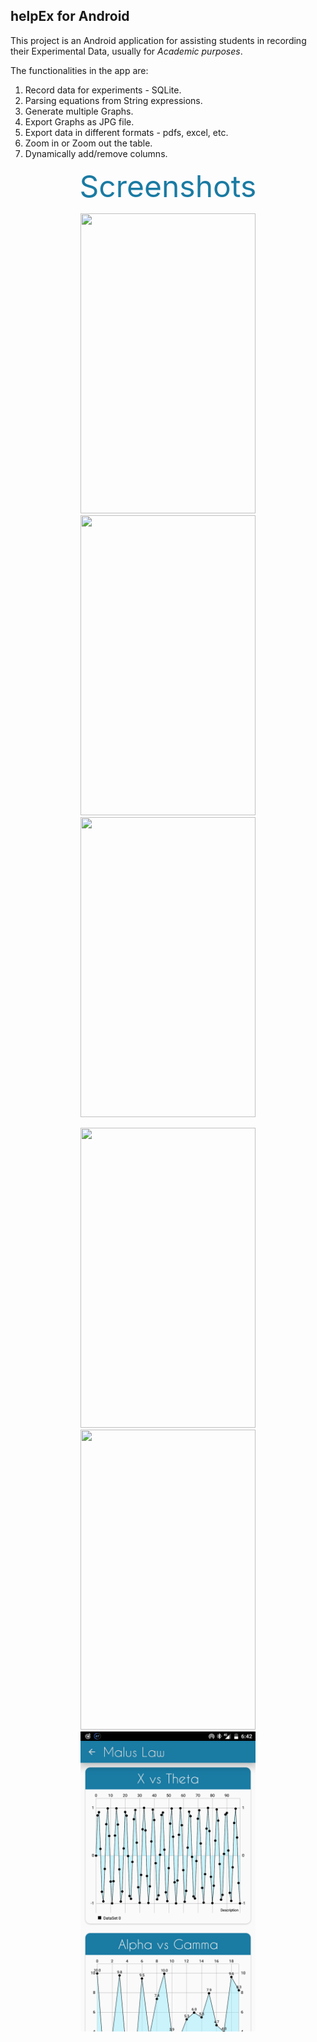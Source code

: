 ## helpEx for Android

This project is an Android application for assisting students in recording their Experimental Data, usually for _Academic purposes_.

The functionalities in the app are:
1. Record data for experiments - SQLite.
2. Parsing equations from String expressions.
3. Generate multiple Graphs.
4. Export Graphs as JPG file.
5. Export data in different formats - pdfs, excel, etc.
6. Zoom in or Zoom out the table.
7. Dynamically add/remove columns.

<p align="center">
  <font size="8" color="#1a7ba3">Screenshots</font>
</p>

<p align="center">
  <img src="Extras/Screenshots/splash_screen.png" height="480" width="280"/> 
  <img src="Extras/Screenshots/home.png" height="480" width="280"/> 
  <img src="Extras/Screenshots/new_experiment Dialog.png" height="480" width="280"/> 
</p>
<p align="center">
  <img src="Extras/Screenshots/table_horizontal_scrolling.png" height="480" width="280"/> 
  <img src="Extras/Screenshots/table_vertical_scrolling.png" height="480" width="280"/> 
  <img src="Extras/Screenshots/plot_graph.png" height="480" width="280"/> 
</p>
